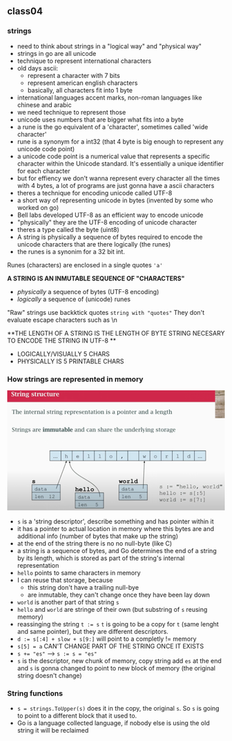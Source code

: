 ## class04

### strings

- need to think about strings in a "logical way" and "physical way"
- strings in go are all unicode
- technique to represent international characters
- old days ascii: 
    - represent a character with 7 bits
    - represent american english characters
    - basically, all characters fit into 1 byte
- international languages accent marks, non-roman languages like chinese and arabic
- we need technique to represent those
- unicode uses numbers that are bigger what fits into a byte
- a rune is the go equivalent of a 'character', sometimes called 'wide character'
- rune is a synonym for a int32 (that 4 byte is big enough to represent any unicode code point)
- a unicode code point is a numerical value that represents a specific character within the Unicode standard. It's essentially a unique identifier for each character
- but for effiency we don't wanna represent every character all the times with 4 bytes, a lot of programs are just gonna have a ascii characters
- theres a technique for encoding unicode called UTF-8
- a short way of representing unicode in bytes (invented by some who worked on go)
- Bell labs developed UTF-8 as an efficient way to encode unicode
- "physically" they are the UTF-8 encoding of unicode character
- theres a type called the byte (uint8)
- A string is physically a sequence of bytes required to encode the unicode characters that are there logically (the runes)
- the runes is a synonim for a 32 bit int.

Runes (characters) are enclosed in a single quotes `'a'`

**A STRING IS AN INMUTABLE SEQUENCE OF "CHARACTERS"**
- *physically* a sequence of bytes (UTF-8 encoding)
- *logically* a sequence of (unicode) runes

"Raw" strings use backktick quotes `string with "quotes"`
They don't evaluate escape characters such as \n

**THE LENGTH OF A STRING IS THE LENGTH OF BYTE STRING NECESARY TO ENCODE THE STRING IN UTF-8 **
- LOGICALLY/VISUALLY 5 CHARS
- PHYSICALLY IS 5 PRINTABLE CHARS

### How strings are represented in memory

![myimage](string_structure.png)

- `s` is a 'string descriptor', describe something and has pointer within it
- it has a pointer to actual location in memory where this bytes are and additional info (number of bytes that make up the string)
- at the end of the string there is no no null-byte (like C)
- a string is a sequence of bytes, and Go determines the end of a string by its length, which is stored as part of the string's internal representation
- `hello` points to same characters in memory
- I can reuse that storage, because
    - this string don't have a trailing null-bye
    - are inmutable, they can't change once they have been lay down
- `world` is another part of that string `s`
- `hello` and `world` are stringe of their own (but substring of `s` reusing memory)
- reassinging the string `t := s` `t` is going to be a copy for `t` (same lenght and same pointer), but they are different descriptors.
- `d := s[:4] + slow + s[9:]` will point to a completly != memory
- `s[5] = a` CAN'T CHANGE PART OF THE STRING ONCE IT EXISTS
- `s += "es"` -->  `s := s = "es"`
- `s` is the descriptor, new chunk of memory, copy string add `es` at the end and `s` is gonna changed to point to new block of memory (the original string doesn't change)

### String functions

- `s = strings.ToUpper(s)` does it in the copy, the original `s`. So `s` is going to point to a different block that it used to.
- Go is a language collected language, if nobody else is using the old string it will be reclaimed
